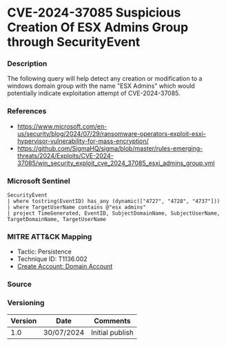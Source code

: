 # CVE-2024-37085 Suspicious Creation Of ESX Admins Group through SecurityEvent

### Description

The following query will help detect any creation or modification to a windows domain group with the name "ESX Admins" which would potentially indicate exploitation attempt of CVE-2024-37085.

### References
- https://www.microsoft.com/en-us/security/blog/2024/07/29/ransomware-operators-exploit-esxi-hypervisor-vulnerability-for-mass-encryption/
- https://github.com/SigmaHQ/sigma/blob/master/rules-emerging-threats/2024/Exploits/CVE-2024-37085/win_security_exploit_cve_2024_37085_esxi_admins_group.yml
  
### Microsoft Sentinel
```
SecurityEvent
| where tostring(EventID) has_any (dynamic(["4727", "4728", "4737"]))
| where TargetUserName contains @"esx admins"
| project TimeGenerated, EventID, SubjectDomainName, SubjectUserName, TargetDomainName, TargetUserName
```

### MITRE ATT&CK Mapping
- Tactic: Persistence
- Technique ID: T1136.002
- [Create Account: Domain Account](https://attack.mitre.org/techniques/T1136/002/)

### Source

### Versioning
| Version       | Date          | Comments                          |
| ------------- |---------------| ----------------------------------|
| 1.0           | 30/07/2024    | Initial publish                   |
